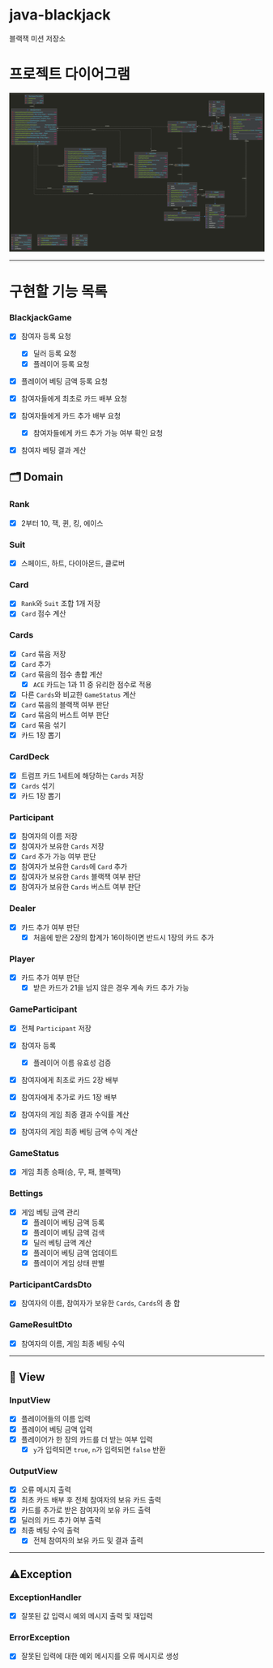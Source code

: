 # java-blackjack

블랙잭 미션 저장소

# 프로젝트 다이어그램

![프로젝트 다이어그램](./diagram.png)

---

# 구현할 기능 목록

### BlackjackGame
- [X] 참여자 등록 요청
  - [X] 딜러 등록 요청
  - [X] 플레이어 등록 요청
- [x] 플레이어 베팅 금액 등록 요청

- [X] 참여자들에게 최초로 카드 배부 요청
- [x] 참여자들에게 카드 추가 배부 요청
  - [x] 참여자들에게 카드 추가 가능 여부 확인 요청
- [x] 참여자 베팅 결과 계산

## 🗂️ Domain

### Rank
- [x] 2부터 10, 잭, 퀸, 킹, 에이스

### Suit
- [x] 스페이드, 하트, 다이아몬드, 클로버

### Card
- [x] `Rank`와 `Suit` 조합 1개 저장
- [x] `Card` 점수 계산

### Cards
- [x] `Card` 묶음 저장
- [x] `Card` 추가
- [x] `Card` 묶음의 점수 총합 계산
  - [X]  `ACE` 카드는 1과 11 중 유리한 점수로 적용
- [x] 다른 `Cards`와 비교한 `GameStatus` 계산
- [x] `Card` 묶음의 블랙잭 여부 판단
- [x] `Card` 묶음의 버스트 여부 판단
- [x] `Card` 묶음 섞기
- [x] 카드 1장 뽑기

### CardDeck
- [X] 트럼프 카드 1세트에 해당하는 `Cards` 저장
- [x] `Cards` 섞기
- [x] 카드 1장 뽑기

### Participant
- [x] 참여자의 이름 저장
- [x] 참여자가 보유한 `Cards` 저장
- [x] `Card` 추가 가능 여부 판단
- [x] 참여자가 보유한 `Cards`에 `Card` 추가
- [x] 참여자가 보유한 `Cards` 블랙잭 여부 판단
- [x] 참여자가 보유한 `Cards` 버스트 여부 판단

### Dealer
- [x] 카드 추가 여부 판단
  - [x] 처음에 받은 2장의 합계가 16이하이면 반드시 1장의 카드 추가

### Player
- [x] 카드 추가 여부 판단
  - [x] 받은 카드가 21을 넘지 않은 경우 계속 카드 추가 가능

### GameParticipant
- [x] 전체 `Participant` 저장

- [x] 참여자 등록
  - [x] 플레이어 이름 유효성 검증
- [x] 참여자에게 최초로 카드 2장 배부
- [x] 참여자에게 추가로 카드 1장 배부
- [x] 참여자의 게임 최종 결과 수익률 계산
- [x] 참여자의 게임 최종 베팅 금액 수익 계산

### GameStatus
- [x] 게임 최종 승패(승, 무, 패, 블랙잭)

### Bettings
- [x] 게임 베팅 금액 관리
  - [x] 플레이어 베팅 금액 등록
  - [x] 플레이어 베팅 금액 검색
  - [x] 딜러 베팅 금액 계산
  - [x] 플레이어 베팅 금액 업데이트
  - [x] 플레이어 게임 상태 판별

### ParticipantCardsDto
- [x] 참여자의 이름, 참여자가 보유한 `Cards`, `Cards`의 총 합

### GameResultDto
- [x] 참여자의 이름, 게임 최종 베팅 수익

---

## 👀 View

### InputView
- [x] 플레이어들의 이름 입력
- [x] 플레이어 베팅 금액 입력
- [x] 플레이어가 한 장의 카드를 더 받는 여부 입력
  - [x] `y`가 입력되면 `true`, `n`가 입력되면 `false` 반환

### OutputView
- [X] 오류 메시지 출력
- [x] 최초 카드 배부 후 전체 참여자의 보유 카드 출력
- [X] 카드를 추가로 받은 참여자의 보유 카드 출력
- [x] 딜러의 카드 추가 여부 출력
- [x] 최종 베팅 수익 출력
  - [x] 전체 참여자의 보유 카드 및 결과 출력

---

## ⚠️Exception

### ExceptionHandler
- [X] 잘못된 값 입력시 예외 메시지 출력 및 재입력

### ErrorException
- [x] 잘못된 입력에 대한 예외 메시지를 오류 메시지로 생성
